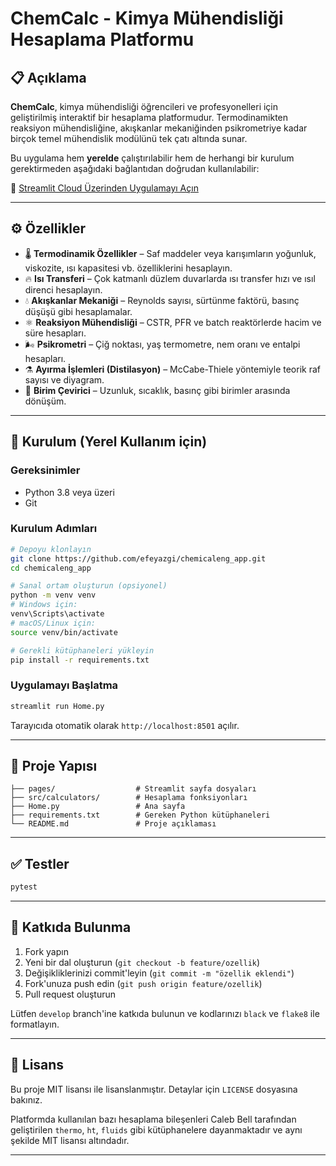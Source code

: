 # ChemCalc - Kimya Mühendisliği Hesaplama Platformu

## 📋 Açıklama

**ChemCalc**, kimya mühendisliği öğrencileri ve profesyonelleri için geliştirilmiş interaktif bir hesaplama platformudur. Termodinamikten reaksiyon mühendisliğine, akışkanlar mekaniğinden psikrometriye kadar birçok temel mühendislik modülünü tek çatı altında sunar.

Bu uygulama hem **yerelde** çalıştırılabilir hem de herhangi bir kurulum gerektirmeden aşağıdaki bağlantıdan doğrudan kullanılabilir:

🔗 [Streamlit Cloud Üzerinden Uygulamayı Açın](https://chemcalc.streamlit.app)

---

## ⚙️ Özellikler

* 🌡️ **Termodinamik Özellikler** – Saf maddeler veya karışımların yoğunluk, viskozite, ısı kapasitesi vb. özelliklerini hesaplayın.
* 🔥 **Isı Transferi** – Çok katmanlı düzlem duvarlarda ısı transfer hızı ve ısıl direnci hesaplayın.
* 💧 **Akışkanlar Mekaniği** – Reynolds sayısı, sürtünme faktörü, basınç düşüşü gibi hesaplamalar.
* ⚛️ **Reaksiyon Mühendisliği** – CSTR, PFR ve batch reaktörlerde hacim ve süre hesapları.
* 🌬️ **Psikrometri** – Çiğ noktası, yaş termometre, nem oranı ve entalpi hesapları.
* ⚗️ **Ayırma İşlemleri (Distilasyon)** – McCabe-Thiele yöntemiyle teorik raf sayısı ve diyagram.
* 📏 **Birim Çevirici** – Uzunluk, sıcaklık, basınç gibi birimler arasında dönüşüm.

---

## 🚀 Kurulum (Yerel Kullanım için)

### Gereksinimler

* Python 3.8 veya üzeri
* Git

### Kurulum Adımları

```bash
# Depoyu klonlayın
git clone https://github.com/efeyazgi/chemicaleng_app.git
cd chemicaleng_app

# Sanal ortam oluşturun (opsiyonel)
python -m venv venv
# Windows için:
venv\Scripts\activate
# macOS/Linux için:
source venv/bin/activate

# Gerekli kütüphaneleri yükleyin
pip install -r requirements.txt
```

### Uygulamayı Başlatma

```bash
streamlit run Home.py
```

Tarayıcıda otomatik olarak `http://localhost:8501` açılır.

---

## 📂 Proje Yapısı

```
├── pages/                  # Streamlit sayfa dosyaları
├── src/calculators/        # Hesaplama fonksiyonları
├── Home.py                 # Ana sayfa
├── requirements.txt        # Gereken Python kütüphaneleri
└── README.md               # Proje açıklaması
```

---

## ✅ Testler

```bash
pytest
```

---

## 🤝 Katkıda Bulunma

1. Fork yapın
2. Yeni bir dal oluşturun (`git checkout -b feature/ozellik`)
3. Değişikliklerinizi commit'leyin (`git commit -m "özellik eklendi"`)
4. Fork'unuza push edin (`git push origin feature/ozellik`)
5. Pull request oluşturun

Lütfen `develop` branch'ine katkıda bulunun ve kodlarınızı `black` ve `flake8` ile formatlayın.

---

## 📄 Lisans

Bu proje MIT lisansı ile lisanslanmıştır. Detaylar için `LICENSE` dosyasına bakınız.

Platformda kullanılan bazı hesaplama bileşenleri Caleb Bell tarafından geliştirilen `thermo`, `ht`, `fluids` gibi kütüphanelere dayanmaktadır ve aynı şekilde MIT lisansı altındadır.

---
